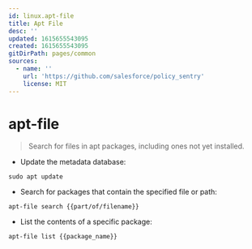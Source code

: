 ```yaml
---
id: linux.apt-file
title: Apt File
desc: ''
updated: 1615655543095
created: 1615655543095
gitDirPath: pages/common
sources:
  - name: ''
    url: 'https://github.com/salesforce/policy_sentry'
    license: MIT
---
```

# apt-file

> Search for files in apt packages, including ones not yet installed.

- Update the metadata database:

`sudo apt update`

- Search for packages that contain the specified file or path:

`apt-file search {{part/of/filename}}`

- List the contents of a specific package:

`apt-file list {{package_name}}`

